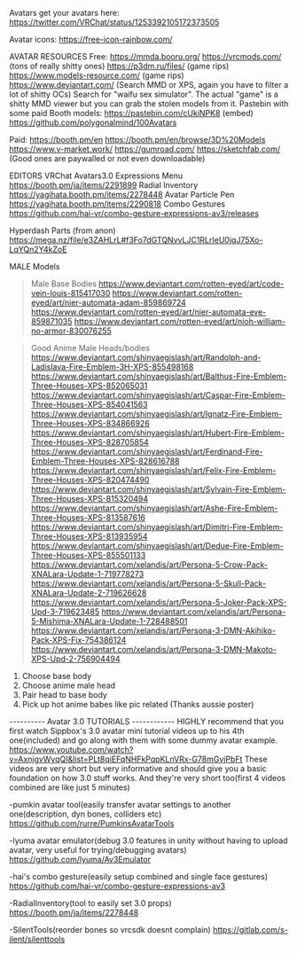 Avatars get your avatars here: https://twitter.com/VRChat/status/1253392105172373505
 
Avatar icons: https://free-icon-rainbow.com/
 
AVATAR RESOURCES
Free:
https://mmda.booru.org/
https://vrcmods.com/ (tons of really shitty ones)
https://p3dm.ru/files/ (game rips)
https://www.models-resource.com/ (game rips)
https://www.deviantart.com/ (Search MMD or XPS, again you have to filter a lot of shitty OCs)
Search for "waifu sex simulator". The actual "game" is a shitty MMD viewer but you can grab the stolen models from it.
Pastebin with some paid Booth models: https://pastebin.com/cUkiNPK8 (embed)
https://github.com/polygonalmind/100Avatars
 
Paid:
https://booth.pm/en
https://booth.pm/en/browse/3D%20Models
https://www.v-market.work/
https://gumroad.com/
https://sketchfab.com/ (Good ones are paywalled or not even downloadable)

EDITORS
VRChat Avatars3.0 Expressions Menu 
https://booth.pm/ja/items/2291899
Radial Inventory
https://yagihata.booth.pm/items/2278448
Avatar Particle Pen
https://yagihata.booth.pm/items/2290818
Combo Gestures
https://github.com/hai-vr/combo-gesture-expressions-av3/releases

Hyperdash Parts (from anon)
https://mega.nz/file/e3ZAHLrL#f3Fo7dGTQNvvLJC1RLrIeU0jqJ75Xo-LqYQn2Y4kZoE

MALE Models
>Male Base Bodies
https://www.deviantart.com/rotten-eyed/art/code-vein-louis-815417030
https://www.deviantart.com/rotten-eyed/art/nier-automata-adam-859869724
https://www.deviantart.com/rotten-eyed/art/nier-automata-eve-859871035
https://www.deviantart.com/rotten-eyed/art/nioh-william-no-armor-830076255

>Good Anime Male Heads/bodies
https://www.deviantart.com/shinyaegislash/art/Randolph-and-Ladislava-Fire-Emblem-3H-XPS-855498168
https://www.deviantart.com/shinyaegislash/art/Balthus-Fire-Emblem-Three-Houses-XPS-852065031
https://www.deviantart.com/shinyaegislash/art/Caspar-Fire-Emblem-Three-Houses-XPS-854041563
https://www.deviantart.com/shinyaegislash/art/Ignatz-Fire-Emblem-Three-Houses-XPS-834866926
https://www.deviantart.com/shinyaegislash/art/Hubert-Fire-Emblem-Three-Houses-XPS-828705854
https://www.deviantart.com/shinyaegislash/art/Ferdinand-Fire-Emblem-Three-Houses-XPS-828616788
https://www.deviantart.com/shinyaegislash/art/Felix-Fire-Emblem-Three-Houses-XPS-820474490
https://www.deviantart.com/shinyaegislash/art/Sylvain-Fire-Emblem-Three-Houses-XPS-815320494
https://www.deviantart.com/shinyaegislash/art/Ashe-Fire-Emblem-Three-Houses-XPS-813587616
https://www.deviantart.com/shinyaegislash/art/Dimitri-Fire-Emblem-Three-Houses-XPS-813935954
https://www.deviantart.com/shinyaegislash/art/Dedue-Fire-Emblem-Three-Houses-XPS-855501133
https://www.deviantart.com/xelandis/art/Persona-5-Crow-Pack-XNALara-Update-1-719778273
https://www.deviantart.com/xelandis/art/Persona-5-Skull-Pack-XNALara-Update-2-719626628
https://www.deviantart.com/xelandis/art/Persona-5-Joker-Pack-XPS-Upd-3-719623485
https://www.deviantart.com/xelandis/art/Persona-5-Mishima-XNALara-Update-1-728488501
https://www.deviantart.com/xelandis/art/Persona-3-DMN-Akihiko-Pack-XPS-Fix-754386124
https://www.deviantart.com/xelandis/art/Persona-3-DMN-Makoto-XPS-Upd-2-756904494

1. Choose base body
2. Choose anime male head
3. Pair head to base body
4. Pick up hot anime babes like pic related (Thanks aussie poster)

---------- Avatar 3.0 TUTORIALS ------------
HIGHLY recommend that you first watch Sippbox's 3.0 avatar mini tutorial videos up to his 4th one(included) and go along with them with some dummy avatar example. https://www.youtube.com/watch?v=AxnjgvWyqQI&list=PLt8qiEFqNHFkPqpKLnVRx-G78mGvjPbFt
These videos are very short but very informative and should give you a basic foundation on how 3.0 stuff works. And they're very short too(first 4 videos combined are like just 5 minutes)
 
-pumkin avatar tool(easily transfer avatar settings to another one(description, dyn bones, colliders etc)
https://github.com/rurre/PumkinsAvatarTools
 
-lyuma avatar emulator(debug 3.0 features in unity without having to upload avatar, very useful for trying/debugging avatars)
https://github.com/lyuma/Av3Emulator
 
-hai's combo gesture(easily setup combined and single face gestures)
https://github.com/hai-vr/combo-gesture-expressions-av3
 
-RadialInventory(tool to easily set 3.0 props)
https://booth.pm/ja/items/2278448
 
-SilentTools(reorder bones so vrcsdk doesnt complain)
https://gitlab.com/s-ilent/silenttools